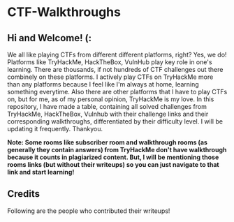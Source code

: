 # CTF-Walkthroughs

## Hi and Welcome! (:

We all like playing CTFs from different different platforms, right? Yes, we do! Platforms like TryHackMe, HackTheBox, VulnHub play key role in one's learning. There are thousands, if not hundreds of CTF challenges out there combinely on these platforms. I actively play CTFs on TryHackMe more than any platforms because I feel like I'm always at home, learning something everytime. Also there are other platforms that I have to play CTFs on, but for me, as of my personal opinion, TryHackMe is my love. In this repository, I have made a table, containing all solved challenges from TryHackMe, HackTheBox, Vulnhub with their challenge links and their corresponding walkthroughs, differentiated by their difficulty level. I will be updating it frequently. Thankyou. 

**Note: Some rooms like subscriber room and walkthrough rooms (as generally they contain answers) from TryHackMe don't have walkthrough because it counts in plagiarized content. But, I will be mentioning those rooms links (but without their writeups) so you can just navigate to that link and start learning!**

## Credits 
Following are the people who contributed their writeups!
